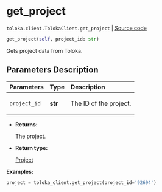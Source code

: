 # get_project
`toloka.client.TolokaClient.get_project` | [Source code](https://github.com/Toloka/toloka-kit/blob/v1.2.3/src/client/__init__.py#L1269)

```python
get_project(self, project_id: str)
```

Gets project data from Toloka.

## Parameters Description

| Parameters | Type | Description |
| :----------| :----| :-----------|
`project_id`|**str**|<p>The ID of the project.</p>

* **Returns:**

  The project.

* **Return type:**

  [Project](toloka.client.project.Project.md)

**Examples:**


```python
project = toloka_client.get_project(project_id='92694')
```

